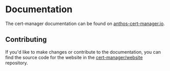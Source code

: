 # Documentation

The cert-manager documentation can be found on [anthos-cert-manager.io](https://anthos-cert-manager.io/docs).

## Contributing

If you'd like to make changes or contribute to the documentation, you can find
the source code for the website in the [cert-manager/website](https://github.com/cert-manager/website)
repository.
